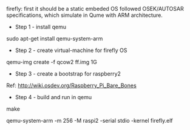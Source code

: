 firefly: first it should be a static embeded OS followed OSEK/AUTOSAR specifications, which simulate in Qume with ARM architecture.

* Step 1 - install qemu

sudo apt-get install qemu-system-arm

* Step 2 - create virtual-machine for firefly OS

qemu-img create -f qcow2 ff.img 1G

* Step 3 - create a bootstrap for raspberry2

Ref: http://wiki.osdev.org/Raspberry_Pi_Bare_Bones

* Step 4 - build and run in qemu

make

qemu-system-arm -m 256 -M raspi2 -serial stdio -kernel firefly.elf

